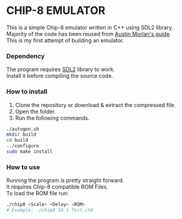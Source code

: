 # CHIP-8 EMULATOR

This is a simple Chip-8 emulator written in C++ using SDL2 library.  
Majority of the code has been reused from [Austin Morlan's guide](https://austinmorlan.com/posts/chip8_emulator/).  
This is my first attempt of building an emulator.  

### Dependency

The program requires [SDL2](https://www.libsdl.org/) library to work.  
Install it before compiling the source code.  

### How to install

1. Clone the repository or download & extract the compressed file.  
2. Open the folder.  
3. Run the following commands.  
```zsh
./autogen.sh
mkdir build
cd build
../configure
sudo make install
```

### How to use

Running the program is pretty straight forward.  
It requires Chip-8 compatible ROM Files.  
To load the ROM file run:
```zsh
./chip8 <Scale> <Delay> <ROM>
# Example: ./chip8 10 1 Test.ch8
```
